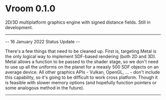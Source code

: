 # Vroom 0.1.0

2D/3D multiplatform graphics engine with signed distance fields. Still in development.
_________

-- 16 January 2022 Status Update --

There's a few things that need to be cleaned up. First is, targeting Metal is the only logical way to implement SDF-based rendering (both 2D and 3D). Metal allows a function to be passed to the shader stage, so we don't need to use up all the uniforms on the planet for a measly 500 SDF objects on an average device. All other graphics APIs - Vulkan, OpenGL, ... - don't include this capability, so it's going to be difficult to work cross platform. Though it is feasible with slower memory options (and hopefully function pointers or some analogous method in the future).
________
